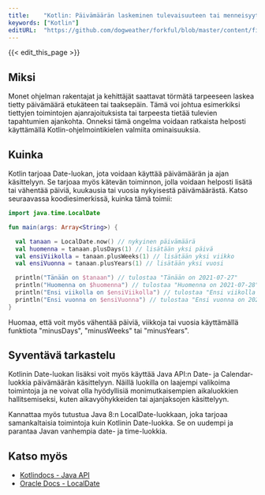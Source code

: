 ```yaml
---
title:    "Kotlin: Päivämäärän laskeminen tulevaisuuteen tai menneisyyteen"
keywords: ["Kotlin"]
editURL:  "https://github.com/dogweather/forkful/blob/master/content/fi/kotlin/calculating-a-date-in-the-future-or-past.md"
---
```


{{< edit_this_page >}}

## Miksi

Monet ohjelman rakentajat ja kehittäjät saattavat törmätä tarpeeseen laskea tietty päivämäärä etukäteen tai taaksepäin. Tämä voi johtua esimerkiksi tiettyjen toimintojen ajanrajoituksista tai tarpeesta tietää tulevien tapahtumien ajankohta. Onneksi tämä ongelma voidaan ratkaista helposti käyttämällä Kotlin-ohjelmointikielen valmiita ominaisuuksia.

## Kuinka

Kotlin tarjoaa Date-luokan, jota voidaan käyttää päivämäärän ja ajan käsittelyyn. Se tarjoaa myös kätevän toiminnon, jolla voidaan helposti lisätä tai vähentää päiviä, kuukausia tai vuosia nykyisestä päivämäärästä. Katso seuraavassa koodiesimerkissä, kuinka tämä toimii:

```Kotlin
import java.time.LocalDate

fun main(args: Array<String>) {

  val tanaan = LocalDate.now() // nykyinen päivämäärä
  val huomenna = tanaan.plusDays(1) // lisätään yksi päivä
  val ensiViikolla = tanaan.plusWeeks(1) // lisätään yksi viikko
  val ensiVuonna = tanaan.plusYears(1) // lisätään yksi vuosi

  println("Tänään on $tanaan") // tulostaa "Tänään on 2021-07-27"
  println("Huomenna on $huomenna") // tulostaa "Huomenna on 2021-07-28"
  println("Ensi viikolla on $ensiViikolla") // tulostaa "Ensi viikolla on 2021-08-03"
  println("Ensi vuonna on $ensiVuonna") // tulostaa "Ensi vuonna on 2022-07-27"
}
```

Huomaa, että voit myös vähentää päiviä, viikkoja tai vuosia käyttämällä funktiota "minusDays", "minusWeeks" tai "minusYears".

## Syventävä tarkastelu

Kotlinin Date-luokan lisäksi voit myös käyttää Java API:n Date- ja Calendar-luokkia päivämäärän käsittelyyn. Näillä luokilla on laajempi valikoima toimintoja ja ne voivat olla hyödyllisiä monimutkaisempien aikaluokkien hallitsemiseksi, kuten aikavyöhykkeiden tai ajanjaksojen käsittelyyn.

Kannattaa myös tutustua Java 8:n LocalDate-luokkaan, joka tarjoaa samankaltaisia toimintoja kuin Kotlinin Date-luokka. Se on uudempi ja parantaa Javan vanhempia date- ja time-luokkia.

## Katso myös

- [Kotlindocs - Java API](https://kotlinlang.org/api/latest/jvm/stdlib/kotlin/java.util.-date/)
- [Oracle Docs - LocalDate](https://docs.oracle.com/javase/8/docs/api/java/time/LocalDate.html)